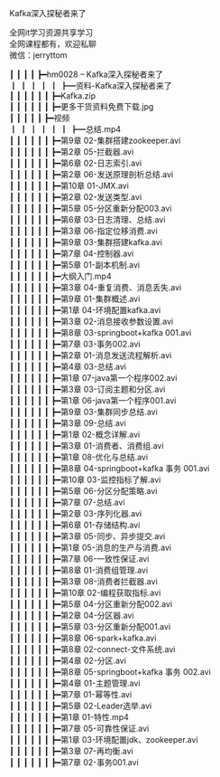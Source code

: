 Kafka深入探秘者来了

全网it学习资源共享学习<br>全网课程都有，欢迎私聊<br>微信：jerryttom<br>

┃ ┃ ┃ ┃ ┣━hm0028 – Kafka深入探秘者来了<br> ┃ ┃ ┃ ┃ ┃ ┣━资料-Kafka深入探秘者来了<br> ┃ ┃ ┃ ┃ ┃ ┃ ┣━Kafka.zip<br> ┃ ┃ ┃ ┃ ┃ ┃ ┣━更多干货资料免费下载.jpg<br> ┃ ┃ ┃ ┃ ┃ ┣━视频<br> ┃ ┃ ┃ ┃ ┃ ┃ ┣━总结.mp4<br> ┃ ┃ ┃ ┃ ┃ ┃ ┣━第9章 02-集群搭建zookeeper.avi<br> ┃ ┃ ┃ ┃ ┃ ┃ ┣━第2章 05-拦截器.avi<br> ┃ ┃ ┃ ┃ ┃ ┃ ┣━第6章 02-日志索引.avi<br> ┃ ┃ ┃ ┃ ┃ ┃ ┣━第2章 06-发送原理剖析总结.avi<br> ┃ ┃ ┃ ┃ ┃ ┃ ┣━第10章 01-JMX.avi<br> ┃ ┃ ┃ ┃ ┃ ┃ ┣━第2章 02-发送类型.avi<br> ┃ ┃ ┃ ┃ ┃ ┃ ┣━第5章 05-分区重新分配003.avi<br> ┃ ┃ ┃ ┃ ┃ ┃ ┣━第6章 03-日志清理、总结.avi<br> ┃ ┃ ┃ ┃ ┃ ┃ ┣━第3章 06-指定位移消费.avi<br> ┃ ┃ ┃ ┃ ┃ ┃ ┣━第9章 03-集群搭建kafka.avi<br> ┃ ┃ ┃ ┃ ┃ ┃ ┣━第7章 04-控制器.avi<br> ┃ ┃ ┃ ┃ ┃ ┃ ┣━第5章 01-副本机制.avi<br> ┃ ┃ ┃ ┃ ┃ ┃ ┣━大纲入门.mp4<br> ┃ ┃ ┃ ┃ ┃ ┃ ┣━第3章 04-重复消费、消息丢失.avi<br> ┃ ┃ ┃ ┃ ┃ ┃ ┣━第9章 01-集群概述.avi<br> ┃ ┃ ┃ ┃ ┃ ┃ ┣━第1章 04-环境配置kafka.avi<br> ┃ ┃ ┃ ┃ ┃ ┃ ┣━第3章 02-消息接收参数设置.avi<br> ┃ ┃ ┃ ┃ ┃ ┃ ┣━第8章 03-springboot+kafka 001.avi<br> ┃ ┃ ┃ ┃ ┃ ┃ ┣━第7章 03-事务002.avi<br> ┃ ┃ ┃ ┃ ┃ ┃ ┣━第2章 01-消息发送流程解析.avi<br> ┃ ┃ ┃ ┃ ┃ ┃ ┣━第4章 03-总结.avi<br> ┃ ┃ ┃ ┃ ┃ ┃ ┣━第1章 07-java第一个程序002.avi<br> ┃ ┃ ┃ ┃ ┃ ┃ ┣━第3章 03-订阅主题和分区.avi<br> ┃ ┃ ┃ ┃ ┃ ┃ ┣━第1章 06-java第一个程序001.avi<br> ┃ ┃ ┃ ┃ ┃ ┃ ┣━第9章 03-集群同步总结.avi<br> ┃ ┃ ┃ ┃ ┃ ┃ ┣━第3章 09-总结.avi<br> ┃ ┃ ┃ ┃ ┃ ┃ ┣━第1章 02-概念详解.avi<br> ┃ ┃ ┃ ┃ ┃ ┃ ┣━第3章 01-消费者、消费组.avi<br> ┃ ┃ ┃ ┃ ┃ ┃ ┣━第1章 08-优化与总结.avi<br> ┃ ┃ ┃ ┃ ┃ ┃ ┣━第8章 04-springboot+kafka 事务 001.avi<br> ┃ ┃ ┃ ┃ ┃ ┃ ┣━第10章 03-监控指标了解.avi<br> ┃ ┃ ┃ ┃ ┃ ┃ ┣━第5章 06-分区分配策略.avi<br> ┃ ┃ ┃ ┃ ┃ ┃ ┣━第7章 07-总结.avi<br> ┃ ┃ ┃ ┃ ┃ ┃ ┣━第2章 03-序列化器.avi<br> ┃ ┃ ┃ ┃ ┃ ┃ ┣━第6章 01-存储结构.avi<br> ┃ ┃ ┃ ┃ ┃ ┃ ┣━第3章 05-同步、异步提交.avi<br> ┃ ┃ ┃ ┃ ┃ ┃ ┣━第1章 05-消息的生产与消费.avi<br> ┃ ┃ ┃ ┃ ┃ ┃ ┣━第7章 06-一致性保证.avi<br> ┃ ┃ ┃ ┃ ┃ ┃ ┣━第8章 01-消费组管理.avi<br> ┃ ┃ ┃ ┃ ┃ ┃ ┣━第3章 08-消费者拦截器.avi<br> ┃ ┃ ┃ ┃ ┃ ┃ ┣━第10章 02-编程获取指标.avi<br> ┃ ┃ ┃ ┃ ┃ ┃ ┣━第5章 04-分区重新分配002.avi<br> ┃ ┃ ┃ ┃ ┃ ┃ ┣━第2章 04-分区器.avi<br> ┃ ┃ ┃ ┃ ┃ ┃ ┣━第5章 03-分区重新分配001.avi<br> ┃ ┃ ┃ ┃ ┃ ┃ ┣━第8章 06-spark+kafka.avi<br> ┃ ┃ ┃ ┃ ┃ ┃ ┣━第8章 02-connect-文件系统.avi<br> ┃ ┃ ┃ ┃ ┃ ┃ ┣━第4章 02-分区.avi<br> ┃ ┃ ┃ ┃ ┃ ┃ ┣━第8章 05-springboot+kafka 事务 002.avi<br> ┃ ┃ ┃ ┃ ┃ ┃ ┣━第4章 01-主题管理.avi<br> ┃ ┃ ┃ ┃ ┃ ┃ ┣━第7章 01-幂等性.avi<br> ┃ ┃ ┃ ┃ ┃ ┃ ┣━第5章 02-Leader选举.avi<br> ┃ ┃ ┃ ┃ ┃ ┃ ┣━第1章 01-特性.mp4<br> ┃ ┃ ┃ ┃ ┃ ┃ ┣━第7章 05-可靠性保证.avi<br> ┃ ┃ ┃ ┃ ┃ ┃ ┣━第1章 03-环境配置jdk、zookeeper.avi<br> ┃ ┃ ┃ ┃ ┃ ┃ ┣━第3章 07-再均衡.avi<br> ┃ ┃ ┃ ┃ ┃ ┃ ┣━第7章 02-事务001.avi
